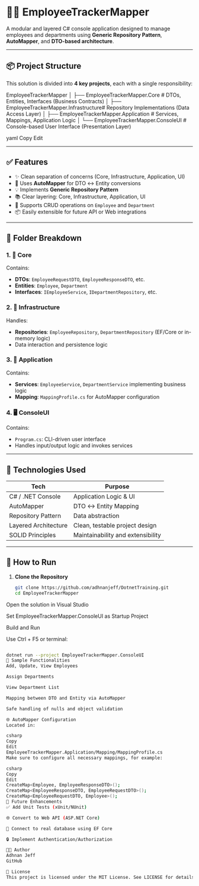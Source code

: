 # 🧑‍💼 EmployeeTrackerMapper

A modular and layered C# console application designed to manage employees and departments using **Generic Repository Pattern**, **AutoMapper**, and **DTO-based architecture**.

---

## 📦 Project Structure

This solution is divided into **4 key projects**, each with a single responsibility:

EmployeeTrackerMapper
│
├── EmployeeTrackerMapper.Core # DTOs, Entities, Interfaces (Business Contracts)
│
├── EmployeeTrackerMapper.Infrastructure# Repository Implementations (Data Access Layer)
│
├── EmployeeTrackerMapper.Application # Services, Mappings, Application Logic
│
└── EmployeeTrackerMapper.ConsoleUI # Console-based User Interface (Presentation Layer)

yaml
Copy
Edit

---

## ✅ Features

- ✨ Clean separation of concerns (Core, Infrastructure, Application, UI)
- 🧠 Uses **AutoMapper** for DTO ↔ Entity conversions
- 💡 Implements **Generic Repository Pattern**
- 📚 Clear layering: Core, Infrastructure, Application, UI
- 🔄 Supports CRUD operations on `Employee` and `Department`
- 📦 Easily extensible for future API or Web integrations

---

## 📁 Folder Breakdown

### 1. 🧠 Core
Contains:
- **DTOs**: `EmployeeRequestDTO`, `EmployeeResponseDTO`, etc.
- **Entities**: `Employee`, `Department`
- **Interfaces**: `IEmployeeService`, `IDepartmentRepository`, etc.

### 2. 🧱 Infrastructure
Handles:
- **Repositories**: `EmployeeRepository`, `DepartmentRepository` (EF/Core or in-memory logic)
- Data interaction and persistence logic

### 3. 🚀 Application
Contains:
- **Services**: `EmployeeService`, `DepartmentService` implementing business logic
- **Mapping**: `MappingProfile.cs` for AutoMapper configuration

### 4. 🖥️ ConsoleUI
Contains:
- `Program.cs`: CLI-driven user interface
- Handles input/output logic and invokes services

---

## 🧩 Technologies Used

| Tech                | Purpose                         |
|---------------------|----------------------------------|
| C# / .NET Console   | Application Logic & UI          |
| AutoMapper          | DTO ↔ Entity Mapping            |
| Repository Pattern  | Data abstraction                |
| Layered Architecture| Clean, testable project design  |
| SOLID Principles    | Maintainability and extensibility|

---

## 🔧 How to Run

1. **Clone the Repository**

   ```bash
   git clone https://github.com/adhnanjeff/DotnetTraining.git
   cd EmployeeTrackerMapper
Open the solution in Visual Studio

Set EmployeeTrackerMapper.ConsoleUI as Startup Project

Build and Run

Use Ctrl + F5 or terminal:

```bash

dotnet run --project EmployeeTrackerMapper.ConsoleUI
🧪 Sample Functionalities
Add, Update, View Employees

Assign Departments

View Department List

Mapping between DTO and Entity via AutoMapper

Safe handling of nulls and object validation

🌐 AutoMapper Configuration
Located in:

csharp
Copy
Edit
EmployeeTrackerMapper.Application/Mapping/MappingProfile.cs
Make sure to configure all necessary mappings, for example:

csharp
Copy
Edit
CreateMap<Employee, EmployeeResponseDTO>();
CreateMap<EmployeeResponseDTO, EmployeeRequestDTO>();
CreateMap<EmployeeRequestDTO, Employee>();
📌 Future Enhancements
✅ Add Unit Tests (xUnit/NUnit)

🌐 Convert to Web API (ASP.NET Core)

💾 Connect to real database using EF Core

🔒 Implement Authentication/Authorization

🧑‍💻 Author
Adhnan Jeff
GitHub

📄 License
This project is licensed under the MIT License. See LICENSE for details.